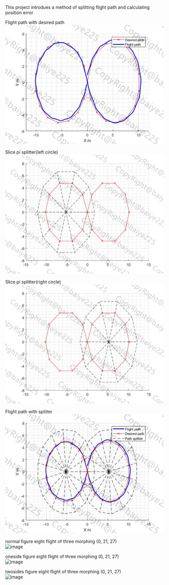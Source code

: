 This project introdues a method of splitting flight path and calculating position error

Flight path with desired path <br>
![image](https://github.com/baiye225/UAVDataAnalysis/blob/master/Image/FlightPathData2.jpg)

Slice pi splitter(left circle) <br>
![image](https://github.com/baiye225/UAVDataAnalysis/blob/master/Image/SlicePi1.jpg)

Slice pi splitter(right circle) <br>
![image](https://github.com/baiye225/UAVDataAnalysis/blob/master/Image/SlicePi2.jpg)

Flight path with spliiter <br>
![image](https://github.com/baiye225/UAVDataAnalysis/blob/master/Image/FlightPathDataWithSplitter.jpg)

normal figure eight flight of three morphing (0, 21, 27) <br>
![image]()

oneside figure eight flight of three morphing (0, 21, 27) <br>
![image]()

twosides figure eight flight of three morphing (0, 21, 27) <br>
![image]()
